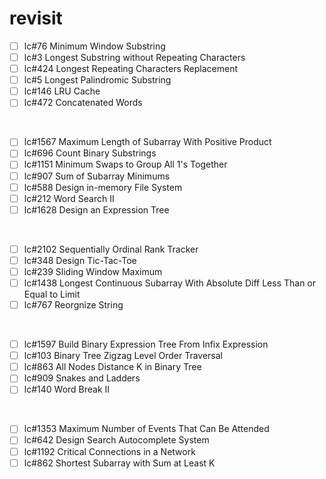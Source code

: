 # revisit

- [ ] lc#76 Minimum Window Substring
- [ ] lc#3 Longest Substring without Repeating Characters
- [ ] lc#424 Longest Repeating Characters Replacement
- [ ] lc#5 Longest Palindromic Substring
- [ ] lc#146 LRU Cache
- [ ] lc#472 Concatenated Words

<br />

- [ ] lc#1567 Maximum Length of Subarray With Positive Product
- [ ] lc#696 Count Binary Substrings
- [ ] lc#1151 Minimum Swaps to Group All 1's Together
- [ ] lc#907 Sum of Subarray Minimums
- [ ] lc#588 Design in-memory File System
- [ ] lc#212 Word Search II
- [ ] lc#1628 Design an Expression Tree

<br />

- [ ] lc#2102 Sequentially Ordinal Rank Tracker
- [ ] lc#348 Design Tic-Tac-Toe
- [ ] lc#239 Sliding Window Maximum
- [ ] lc#1438 Longest Continuous Subarray With Absolute Diff Less Than or Equal to Limit
- [ ] lc#767 Reorgnize String

<br />

- [ ] lc#1597 Build Binary Expression Tree From Infix Expression
- [ ] lc#103 Binary Tree Zigzag Level Order Traversal
- [ ] lc#863 All Nodes Distance K in Binary Tree
- [ ] lc#909 Snakes and Ladders
- [ ] lc#140 Word Break II

<br />

- [ ] lc#1353 Maximum Number of Events That Can Be Attended
- [ ] lc#642 Design Search Autocomplete System
- [ ] lc#1192 Critical Connections in a Network
- [ ] lc#862 Shortest Subarray with Sum at Least K